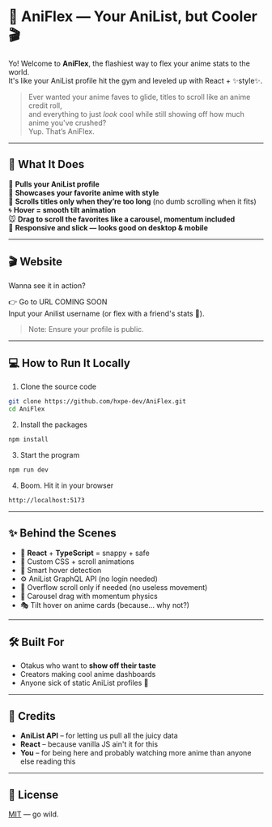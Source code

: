 # 🌸 AniFlex — Your AniList, but Cooler 🎬

Yo! Welcome to **AniFlex**, the flashiest way to flex your anime stats to the world.  
It's like your AniList profile hit the gym and leveled up with React + ✨style✨.

> Ever wanted your anime faves to glide, titles to scroll like an anime credit roll,  
> and everything to just *look* cool while still showing off how much anime you've crushed?  
> Yup. That’s AniFlex.

---

## 🎯 What It Does

🧠 **Pulls your AniList profile**  
🎥 **Showcases your favorite anime with style**  
🎢 **Scrolls titles only when they’re too long** (no dumb scrolling when it fits)  
🌀 **Hover = smooth tilt animation**  
🐭 **Drag to scroll the favorites like a carousel, momentum included**  
💯 **Responsive and slick — looks good on desktop & mobile**

---

## 🎬 Website

Wanna see it in action?

👉 Go to URL COMING SOON  
Input your Anilist username (or flex with a friend's stats 👀).
> Note: Ensure your profile is public.

---

## 💻 How to Run It Locally
1. Clone the source code
```bash
git clone https://github.com/hxpe-dev/AniFlex.git
cd AniFlex
```

2. Install the packages 
```bash
npm install
```

3. Start the program
```bash
npm run dev
```

4. Boom. Hit it in your browser
```bash
http://localhost:5173
```

---

## ✨ Behind the Scenes
- 🧬 **React** + **TypeScript** = snappy + safe
- 🎨 Custom CSS + scroll animations
- 🧠 Smart hover detection
- ⚙️ AniList GraphQL API (no login needed)
- 🎥 Overflow scroll only if needed (no useless movement)
- 💃 Carousel drag with momentum physics
- 🎭 Tilt hover on anime cards (because… why not?)

---

## 🛠️ Built For
- Otakus who want to **show off their taste**
- Creators making cool anime dashboards
- Anyone sick of static AniList profiles 😤

---

## 🤝 Credits
- **AniList API** – for letting us pull all the juicy data
- **React** – because vanilla JS ain't it for this
- **You** – for being here and probably watching more anime than anyone else reading this

---

## 📄 License
[MIT](LICENSE.md) — go wild.